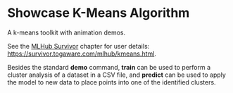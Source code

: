 # Showcase K-Means Algorithm

A k-means toolkit with animation demos.

See the [MLHub
Survivor](https://survivor.togaware.com/mlhub/kmeans.html) chapter for
user details: https://survivor.togaware.com/mlhub/kmeans.html.

Besides the standard **demo** command, **train** can be used to
perform a cluster analysis of a dataset in a CSV file, and **predict**
can be used to apply the model to new data to place points into one of
the identified clusters.

